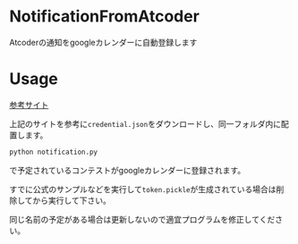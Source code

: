 # NotificationFromAtcoder
Atcoderの通知をgoogleカレンダーに自動登録します

# Usage
[参考サイト](https://developers.google.com/calendar/quickstart/python)  

上記のサイトを参考に`credential.json`をダウンロードし、同一フォルダ内に配置します。

```bash
python notification.py
```
で予定されているコンテストがgoogleカレンダーに登録されます。 

すでに公式のサンプルなどを実行して`token.pickle`が生成されている場合は削除してから実行して下さい。

同じ名前の予定がある場合は更新しないので適宜プログラムを修正してください。